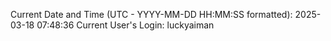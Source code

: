 Current Date and Time (UTC - YYYY-MM-DD HH:MM:SS formatted): 2025-03-18 07:48:36
Current User's Login: luckyaiman
